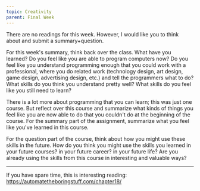 ```yaml
---
topic: Creativity
parent: Final Week
---
```


There are no readings for this week.  However, I would like you to think about and
submit a summary+question.

For this week's summary, think back over the class.  What have you learned? Do you feel like you are able to program
computers now?  Do you feel like you understand programming enough that you could work with a professional, where you do
related work (technology design, art design, game design, advertising design, etc.) and tell the programmers what to do?
What skills do you think you understand pretty well?  What skills do you feel like you still need to learn?  

There is a lot more about programming that you can learn; this was just one course.  But reflect over this course and
summarize what kinds of things you feel like you are now able to do that you couldn't do at the beginning of the course.
For the summary part of the assignment, summarize what you feel like you've learned in this course.

For the question part of the course, think about how you might use these skills in the future. How do you think you
might use the skills you learned in your future courses?  in your future career?  in your future life?  Are you already
using the skills from this course in interesting and valuable ways?

---

If you have spare time, this is interesting reading: <https://automatetheboringstuff.com/chapter18/>



